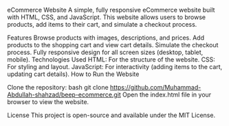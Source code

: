 eCommerce Website
A simple, fully responsive eCommerce website built with HTML, CSS, and JavaScript. This website allows users to browse products, add items to their cart, and simulate a checkout process.

Features
Browse products with images, descriptions, and prices.
Add products to the shopping cart and view cart details.
Simulate the checkout process.
Fully responsive design for all screen sizes (desktop, tablet, mobile).
Technologies Used
HTML: For the structure of the website.
CSS: For styling and layout.
JavaScript: For interactivity (adding items to the cart, updating cart details).
How to Run the Website

Clone the repository:
bash
git clone https://github.com/Muhammad-Abdullah-shahzad/beep-ecommerce.git
Open the index.html file in your browser to view the website.

License
This project is open-source and available under the MIT License.

